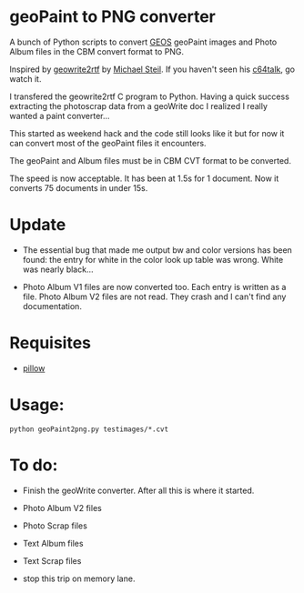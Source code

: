 # geoPaint to PNG converter

A bunch of Python scripts to convert [GEOS](https://www.c64-wiki.de/index.php/GEOS) geoPaint images and Photo Album files in the CBM convert format to PNG.


Inspired by [geowrite2rtf](https://github.com/mist64/geowrite2rtf) by [Michael Steil](http://www.pagetable.com/). If you haven't seen his  [c64talk](https://www.youtube.com/watch?v=ZsRRCnque2E), go watch it.

I transfered the geowrite2rtf C program to Python. Having a quick success extracting the photoscrap data from a geoWrite doc I realized I really wanted a paint converter...

This started as weekend hack and the code still looks like it but for now it can convert most of the geoPaint files it encounters.

The geoPaint and Album files must be in CBM CVT format to be converted.

The speed is now acceptable. It has been at 1.5s for 1 document. Now it converts 75 documents in under 15s.


# Update

+ The essential bug that made me output bw and color versions has been found: the entry for white in the color look up table was wrong. White was nearly black...

+ Photo Album V1 files are now converted too. Each entry is written as a file. Photo Album V2 files are not read. They crash and I can't find any documentation.

# Requisites
+ [pillow](https://github.com/python-pillow/Pillow)

# Usage:
```
python geoPaint2png.py testimages/*.cvt
```

# To do:

+ Finish the geoWrite converter. After all this is where it started.

+ Photo Album V2 files

+ Photo Scrap files

+ Text Album files

+ Text Scrap files

+ stop this trip on memory lane.
